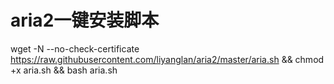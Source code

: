 
# aria2一键安装脚本

wget -N --no-check-certificate https://raw.githubusercontent.com/liyanglan/aria2/master/aria.sh && chmod +x aria.sh && bash aria.sh
